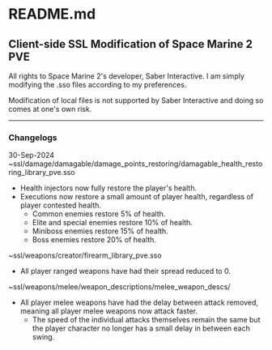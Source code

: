 # README.md
## Client-side SSL Modification of Space Marine 2 PVE
All rights to Space Marine 2's developer, Saber Interactive. I am simply modifying the .sso files 
according to my preferences.

Modification of local files is not supported by Saber Interactive and doing so comes at one's own risk.

---

### Changelogs
30-Sep-2024  
~ssl/damage/damagable/damage_points_restoring/damagable_health_restoring_library_pve.sso
- Health injectors now fully restore the player's health.
- Executions now restore a small amount of player health, regardless of player contested health.
    - Common enemies restore 5% of health.
    - Elite and special enemies restore 10% of health.
    - Miniboss enemies restore 15% of health.
    - Boss enemies restore 20% of health.

~ssl/weapons/creator/firearm_library_pve.sso
- All player ranged weapons have had their spread reduced to 0.

~ssl/weapons/melee/weapon_descriptions/melee_weapon_descs/
- All player melee weapons have had the delay between attack removed, meaning all player melee weapons 
now attack faster.
    - The speed of the individual attacks themselves remain the same but the player character no longer
    has a small delay in between each swing.